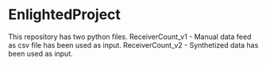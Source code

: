 # EnlightedProject

This repository has two python files. 
ReceiverCount_v1 - Manual data feed as csv file has been used as input.
ReceiverCount_v2 - Synthetized data has been used as input.
